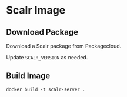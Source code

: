 Scalr Image
===========

Download Package
----------------

Download a Scalr package from Packagecloud.

Update `SCALR_VERSION` as needed.


Build Image
-----------

    docker build -t scalr-server .
